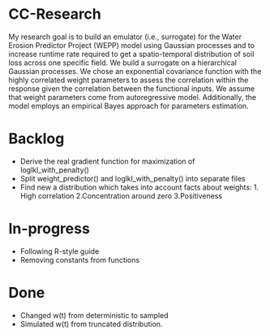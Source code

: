 # CC-Research

My research goal is to build an emulator (i.e., surrogate) for the Water Erosion Predictor Project (WEPP) model using Gaussian processes and to increase runtime rate required to get a spatio-temporal distribution of soil loss across one specific field. We build a surrogate on a hierarchical Gaussian processes. We chose an exponential covariance function with the highly correlated weight parameters to assess the correlation within the response given the correlation between the functional inputs. We assume that weight parameters come from autoregressive model. Additionally, the model employs an empirical Bayes approach for parameters estimation.




# Backlog
- Derive the real gradient function for maximization of loglkl_with_penalty()
- Split weight_predictor() and loglkl_with_penalty() into separate files
- Find new a distribution which takes into account facts about weights: 1. High correlation 2.Concentration around zero 3.Positiveness 


# In-progress
- Following R-style guide
- Removing constants from functions



# Done
- Changed w(t) from deterministic to sampled
- Simulated w(t) from truncated distribution.
